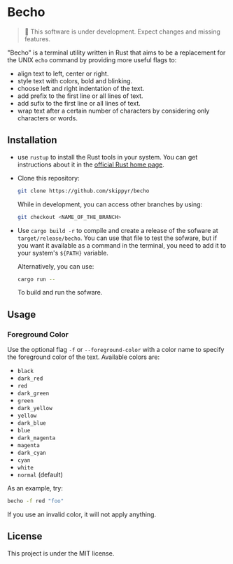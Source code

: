 # Becho

> 🚧 This software is under development. Expect changes and missing features.

"Becho" is a terminal utility written in Rust that aims to be a replacement for
the UNIX `echo` command by providing more useful flags to:

  + align text to left, center or right.
  + style text with colors, bold and blinking.
  + choose left and right indentation of the text.
  + add prefix to the first line or all lines of text.
  + add sufix to the first line or all lines of text.
  + wrap text after a certain number of characters by
    considering only characters or words.


## Installation


  + use `rustup` to install the Rust tools in your system. You can get
    instructions about it in the [official Rust home page](https://www.rust-lang.org/).

  + Clone this repository:

    ```bash
    git clone https://github.com/skippyr/becho
    ```

    While in development, you can access other branches by using:

    ```bash
    git checkout <NAME_OF_THE_BRANCH>
    ```

  + Use `cargo build -r` to compile and create a release of the sofware at
    `target/release/becho`. You can use that file to test the sofware, but if
    you want it available as a command in the terminal, you need to add it
    to your system's `${PATH}` variable.

    Alternatively, you can use:

    ```bash
    cargo run --
    ```

    To build and run the sofware.

## Usage


### Foreground Color

Use the optional flag `-f` or `--foreground-color` with a color name to specify
the foreground color of the text. Available colors are:
  + `black`
  + `dark_red`
  + `red`
  + `dark_green`
  + `green`
  + `dark_yellow`
  + `yellow`
  + `dark_blue`
  + `blue`
  + `dark_magenta`
  + `magenta`
  + `dark_cyan`
  + `cyan`
  + `white`
  + `normal` (default)

As an example, try:

```bash
becho -f red "foo"
```

If you use an invalid color, it will not apply anything.


## License

This project is under the MIT license.
